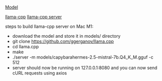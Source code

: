 [Model](https://huggingface.co/TheBloke/CapybaraHermes-2.5-Mistral-7B-GGUF)

[llama-cpp](https://github.com/ggerganov/llama.cpp)
[llama-cpp server](https://github.com/ggerganov/llama.cpp/blob/master/examples/server/README.md)

steps to build llama-cpp server on Mac M1:
- download the model and store it in models/ directory
- git clone https://github.com/ggerganov/llama.cpp
- cd llama.cpp
- make
- ./server -m models/capybarahermes-2.5-mistral-7b.Q4_K_M.gguf -c 512
- server should now be running on 127.0.0.1:8080 and you can now send cURL requests using axios
